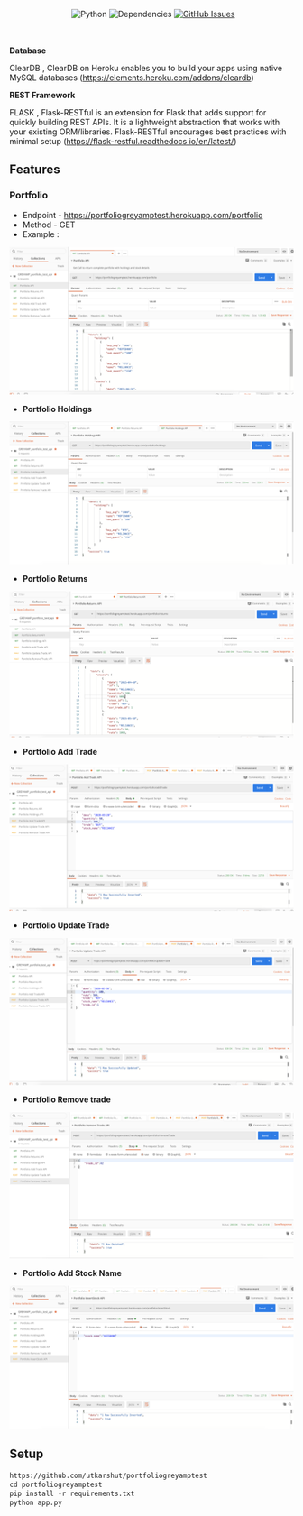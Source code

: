 &nbsp;&nbsp;&nbsp;&nbsp;&nbsp;&nbsp;&nbsp;&nbsp;&nbsp;&nbsp;&nbsp;&nbsp;&nbsp;
&nbsp;&nbsp;&nbsp;&nbsp;&nbsp;&nbsp;&nbsp;&nbsp;&nbsp;&nbsp;&nbsp;&nbsp;&nbsp;
![Python](https://img.shields.io/badge/python-v3.6-blue.svg)
![Dependencies](https://img.shields.io/badge/dependencies-up%20to%20date-brightgreen.svg)
[![GitHub Issues](https://img.shields.io/github/issues/anfederico/flaskex.svg)](https://github.com/utkarshut/portfoliogreyamptest/issues)

<br><br>
**Database** 

ClearDB , ClearDB on Heroku enables you to build your apps using native MySQL databases
(https://elements.heroku.com/addons/cleardb)

**REST Framework**

FLASK , Flask-RESTful is an extension for Flask that adds support for quickly building REST APIs. It is a lightweight abstraction that works with your existing ORM/libraries. Flask-RESTful encourages best practices with minimal setup
(https://flask-restful.readthedocs.io/en/latest/)

## Features

### Portfolio

- Endpoint - https://portfoliogreyamptest.herokuapp.com/portfolio
- Method - GET
- Example :

<img src="./Media/API_SAMPLE_IMAGES/portfolio.png" alt="Final Output"/>


- **Portfolio Holdings**
<img src="./Media/API_SAMPLE_IMAGES/portfolio_holdings.png" alt="Final Output"/>


- **Portfolio Returns**
<img src="./Media/API_SAMPLE_IMAGES/portfolio_returns.png" alt="Final Output"/>


- **Portfolio Add Trade**
<img src="./Media/API_SAMPLE_IMAGES/portfolio_add_trade.png" alt="Final Output"/>


- **Portfolio Update Trade**
<img src="./Media/API_SAMPLE_IMAGES/portfolio_update_trade.png" alt="Final Output"/>


- **Portfolio Remove trade**
<img src="./Media/API_SAMPLE_IMAGES/portfolio_remove_trade.png" alt="Final Output"/>

- **Portfolio Add Stock Name**
<img src="./Media/API_SAMPLE_IMAGES/portfolio_insert_stock_name.png" alt="Final Output"/>

## Setup
``` 
https://github.com/utkarshut/portfoliogreyamptest
cd portfoliogreyamptest
pip install -r requirements.txt
python app.py
```
